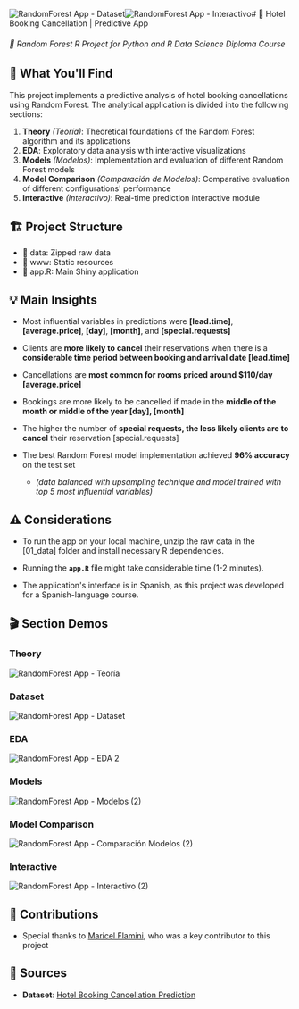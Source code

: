 ![RandomForest App - Dataset](https://github.com/user-attachments/assets/f9611afb-d00e-4ad5-98df-9398539da1c4)![RandomForest App - Interactivo](https://github.com/user-attachments/assets/5530817f-7783-41ee-a3da-3554757d3ae2)# 🏨 Hotel Booking Cancellation | Predictive App


###### 🌳 Random Forest R Project for *Python and R Data Science Diploma* Course


## 🔎 What You'll Find
This project implements a predictive analysis of hotel booking cancellations using Random Forest.
The analytical application is divided into the following sections:

1. **Theory** *(Teoría)*: Theoretical foundations of the Random Forest algorithm and its applications
2. **EDA**: Exploratory data analysis with interactive visualizations
3. **Models** *(Modelos)*: Implementation and evaluation of different Random Forest models
4. **Model Comparison** *(Comparación de Modelos)*: Comparative evaluation of different configurations' performance
5. **Interactive** *(Interactivo)*: Real-time prediction interactive module


## 🏗️ Project Structure
- 📁 data: Zipped raw data
- 📁 www: Static resources
- 📱 app.R: Main Shiny application


## 💡 Main Insights
- Most influential variables in predictions were **[lead.time]**, **[average.price]**, **[day]**, **[month]**, and **[special.requests]**

- Clients are **more likely to cancel** their reservations when there is a **considerable time period between booking and arrival date [lead.time]**

- Cancellations are **most common for rooms priced around $110/day [average.price]**

- Bookings are more likely to be cancelled if made in the **middle of the month or middle of the year [day], [month]**

- The higher the number of **special requests, the less likely clients are to cancel** their reservation [special.requests]

- The best Random Forest model implementation achieved **96% accuracy** on the test set
    
    - *(data balanced with upsampling technique and model trained with top 5 most influential variables)*


## ⚠️ Considerations
- To run the app on your local machine, unzip the raw data in the [01_data] folder and install necessary R dependencies.

- Running the **`app.R`** file might take considerable time (1-2 minutes).

- The application's interface is in Spanish, as this project was developed for a Spanish-language course.


## 🎬 Section Demos

### Theory
![RandomForest App - Teoría](https://github.com/user-attachments/assets/6f8be78d-5ac7-4128-b695-528311f617c2)


### Dataset
![RandomForest App - Dataset](https://github.com/user-attachments/assets/46549050-8c47-4fb9-b139-4f8b2cfddaef)


### EDA
![RandomForest App - EDA 2](https://github.com/user-attachments/assets/cdc1c569-b76a-427e-b4e8-7a64e0d67f1a)


### Models
![RandomForest App - Modelos (2)](https://github.com/user-attachments/assets/ce30b99d-a993-427a-8d02-52c38d869be4)


### Model Comparison
![RandomForest App - Comparación Modelos (2)](https://github.com/user-attachments/assets/0dae8d0d-baf8-4a2f-b1bc-c572686c1bda)


### Interactive
![RandomForest App - Interactivo (2)](https://github.com/user-attachments/assets/b2b5b858-306b-4b01-91f0-5a464aff6e35)


## 👥 Contributions
- Special thanks to [Maricel Flamini](https://ar.linkedin.com/in/maricel-flamini-19a433222), who was a key contributor to this project


## 🔗 Sources
- **Dataset**: [Hotel Booking Cancellation Prediction](https://www.kaggle.com/datasets/youssefaboelwafa/hotel-booking-cancellation-prediction/data)

